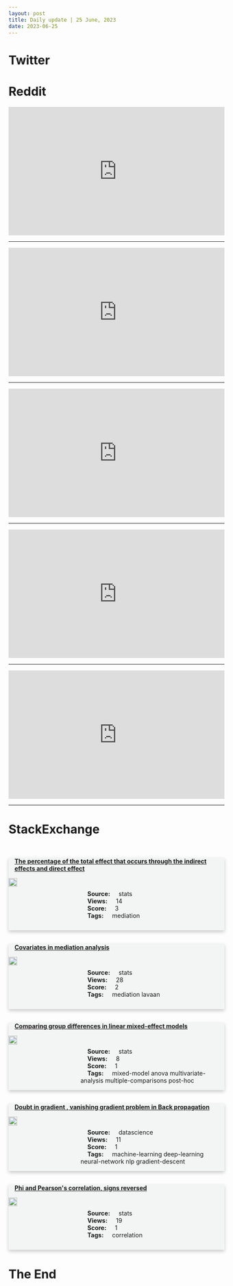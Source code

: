 ```yaml
---
layout: post
title: Daily update | 25 June, 2023
date: 2023-06-25
---
```


<script async src="https://platform.twitter.com/widgets.js" charset="utf-8"></script>


<script src='https://storage.ko-fi.com/cdn/scripts/overlay-widget.js'></script>
<script>
  kofiWidgetOverlay.draw('themldojo', {
    'type': 'floating-chat',
    'floating-chat.donateButton.text': 'Support me',
    'floating-chat.donateButton.background-color': '#f45d22',
    'floating-chat.donateButton.text-color': '#fff'
  });
</script>

# Twitter 

<blockquote class="twitter-tweet"><a href="https://twitter.com/swapnakpanda/status/1672569104484499458"></a></blockquote>

<blockquote class="twitter-tweet"><a href="https://twitter.com/RepMTG/status/1672720581727334402"></a></blockquote>

<blockquote class="twitter-tweet"><a href="https://twitter.com/blvckledge/status/1672533877682839554"></a></blockquote>

<blockquote class="twitter-tweet"><a href="https://twitter.com/cameron_pfiffer/status/1672434742828908545"></a></blockquote>

<blockquote class="twitter-tweet"><a href="https://twitter.com/VSReddy_MP/status/1672469705679065091"></a></blockquote>

<blockquote class="twitter-tweet"><a href="https://twitter.com/karpathy/status/1672744775752241152"></a></blockquote>

<blockquote class="twitter-tweet"><a href="https://twitter.com/ylecun/status/1672637936754409475"></a></blockquote>

<blockquote class="twitter-tweet"><a href="https://twitter.com/huggingface/status/1672523047100661761"></a></blockquote>

<blockquote class="twitter-tweet"><a href="https://twitter.com/StanfordAILab/status/1672512895492542465"></a></blockquote>

<blockquote class="twitter-tweet"><a href="https://twitter.com/ylecun/status/1672632713541476360"></a></blockquote>

# Reddit 

<iframe id="reddit-embed" src="https://www.redditmedia.com/r/datascience/comments/14hjbze/people_who_use_python_for_data_science_what_are?ref_source=embed&amp;ref=share&amp;embed=true" sandbox="allow-scripts allow-same-origin allow-popups" style="border: none;" height="300" width="100%" scrolling="yes"></iframe>
<hr style="width:100%;text-align:left;margin-left:0">
<iframe id="reddit-embed" src="https://www.redditmedia.com/r/dataengineering/comments/14hw7kj/what_are_your_weekend_side_projects?ref_source=embed&amp;ref=share&amp;embed=true" sandbox="allow-scripts allow-same-origin allow-popups" style="border: none;" height="300" width="100%" scrolling="yes"></iframe>
<hr style="width:100%;text-align:left;margin-left:0">
<iframe id="reddit-embed" src="https://www.redditmedia.com/r/datascience/comments/14hlhxy/can_someone_explain_what_is_mean_in_simple_terms?ref_source=embed&amp;ref=share&amp;embed=true" sandbox="allow-scripts allow-same-origin allow-popups" style="border: none;" height="300" width="100%" scrolling="yes"></iframe>
<hr style="width:100%;text-align:left;margin-left:0">
<iframe id="reddit-embed" src="https://www.redditmedia.com/r/dataengineering/comments/14hhvtr/what_is_your_favorite_data_catalog?ref_source=embed&amp;ref=share&amp;embed=true" sandbox="allow-scripts allow-same-origin allow-popups" style="border: none;" height="300" width="100%" scrolling="yes"></iframe>
<hr style="width:100%;text-align:left;margin-left:0">
<iframe id="reddit-embed" src="https://www.redditmedia.com/r/dataengineering/comments/14hy0vb/what_did_data_engineering_teach_you_about?ref_source=embed&amp;ref=share&amp;embed=true" sandbox="allow-scripts allow-same-origin allow-popups" style="border: none;" height="300" width="100%" scrolling="yes"></iframe>
<hr style="width:100%;text-align:left;margin-left:0">

<style>
.card {
box-shadow: 0 4px 8px 0 rgba(0,0,0,0.2);
transition: 0.3s;
width: 100%;
background-color: #F3F4F4;
}
p{
    margin-left:  3em;
    padding-top: 1em;
}
.part2{
    display: grid;
    grid-template-columns: 1fr 3fr;
}
h4{
    margin: 1em;
}

.card:hover {
box-shadow: 0 8px 16px 0 rgba(0,0,0,0.2);
}
b {
padding: 2px 16px;
}
</style>
  
# StackExchange 


  <br>
  <div class="card">
  <h4><a href='https://stats.stackexchange.com/questions/619635/the-percentage-of-the-total-effect-that-occurs-through-the-indirect-effects-and'>The percentage of the total effect that occurs through the indirect effects and direct effect</a></h4> 
  <div class="part2">
      <img src="https://cdn.sstatic.net/Sites/stats/Img/apple-touch-icon@2.png?v=344f57aa10cc" alt="Img missing!" style="width:40%">
      <p><b>Source:</b> stats<br><b>Views:</b> 14<br><b>Score:</b> 3<br><b>Tags:</b> <span class="badge badge-dark">mediation</span></p> 
  </div>
  </div>
      
  <br>
  <div class="card">
  <h4><a href='https://stats.stackexchange.com/questions/619638/covariates-in-mediation-analysis'>Covariates in mediation analysis</a></h4> 
  <div class="part2">
      <img src="https://cdn.sstatic.net/Sites/stats/Img/apple-touch-icon@2.png?v=344f57aa10cc" alt="Img missing!" style="width:40%">
      <p><b>Source:</b> stats<br><b>Views:</b> 28<br><b>Score:</b> 2<br><b>Tags:</b> <span class="badge badge-dark">mediation</span> <span class="badge badge-dark">lavaan</span></p> 
  </div>
  </div>
      
  <br>
  <div class="card">
  <h4><a href='https://stats.stackexchange.com/questions/619616/comparing-group-differences-in-linear-mixed-effect-models'>Comparing group differences in linear mixed-effect models</a></h4> 
  <div class="part2">
      <img src="https://cdn.sstatic.net/Sites/stats/Img/apple-touch-icon@2.png?v=344f57aa10cc" alt="Img missing!" style="width:40%">
      <p><b>Source:</b> stats<br><b>Views:</b> 8<br><b>Score:</b> 1<br><b>Tags:</b> <span class="badge badge-dark">mixed-model</span> <span class="badge badge-dark">anova</span> <span class="badge badge-dark">multivariate-analysis</span> <span class="badge badge-dark">multiple-comparisons</span> <span class="badge badge-dark">post-hoc</span></p> 
  </div>
  </div>
      
  <br>
  <div class="card">
  <h4><a href='https://datascience.stackexchange.com/questions/122351/doubt-in-gradient-vanishing-gradient-problem-in-back-propagation'>Doubt in gradient , vanishing gradient problem in Back propagation</a></h4> 
  <div class="part2">
      <img src="https://cdn.sstatic.net/Sites/datascience/Img/apple-touch-icon@2.png?v=1c36463984b3" alt="Img missing!" style="width:40%">
      <p><b>Source:</b> datascience<br><b>Views:</b> 11<br><b>Score:</b> 1<br><b>Tags:</b> <span class="badge badge-dark">machine-learning</span> <span class="badge badge-dark">deep-learning</span> <span class="badge badge-dark">neural-network</span> <span class="badge badge-dark">nlp</span> <span class="badge badge-dark">gradient-descent</span></p> 
  </div>
  </div>
      
  <br>
  <div class="card">
  <h4><a href='https://stats.stackexchange.com/questions/619607/phi-and-pearsons-correlation-signs-reversed'>Phi and Pearson&#39;s correlation, signs reversed</a></h4> 
  <div class="part2">
      <img src="https://cdn.sstatic.net/Sites/stats/Img/apple-touch-icon@2.png?v=344f57aa10cc" alt="Img missing!" style="width:40%">
      <p><b>Source:</b> stats<br><b>Views:</b> 19<br><b>Score:</b> 1<br><b>Tags:</b> <span class="badge badge-dark">correlation</span></p> 
  </div>
  </div>
      
# The End